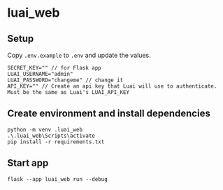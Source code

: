 # luai_web

## Setup
Copy `.env.example` to `.env` and update the values.
```
SECRET_KEY="" // for Flask app
LUAI_USERNAME="admin"
LUAI_PASSWORD="changeme" // change it
API_KEY="" // Create an api key that Luai will use to authenticate. Must be the same as Luai's LUAI_API_KEY
```

## Create environment and install dependencies
```
python -m venv .luai_web
.\.luai_web\Scripts\activate
pip install -r requirements.txt
```

## Start app
```
flask --app luai_web run --debug
```
